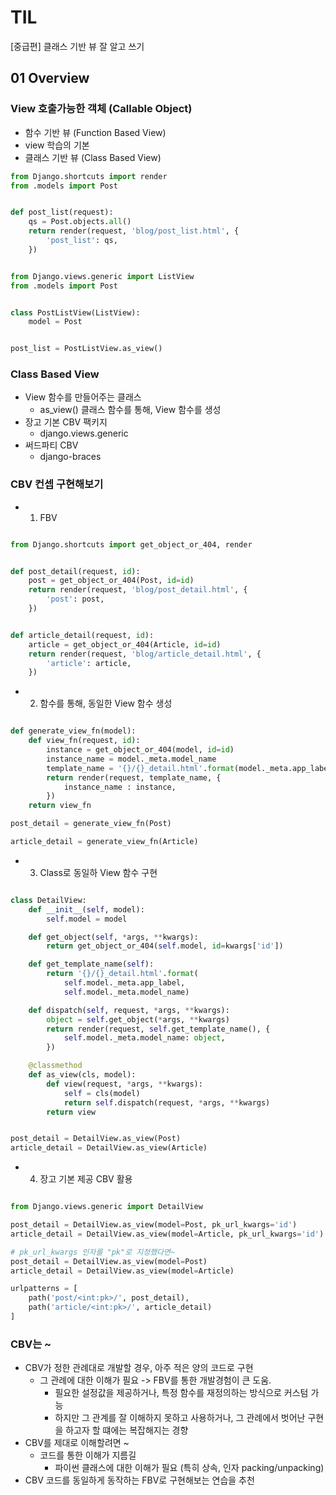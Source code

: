 # TIL
[중급편] 클래스 기반 뷰 잘 알고 쓰기

## 01 Overview
### View 호출가능한 객체 (Callable Object)
- 함수 기반 뷰 (Function Based View)
 - view 학습의 기본
- 클래스 기반 뷰 (Class Based View)

```python
from Django.shortcuts import render
from .models import Post


def post_list(request):
    qs = Post.objects.all()
    return render(request, 'blog/post_list.html', {
        'post_list': qs,
    })


from Django.views.generic import ListView
from .models import Post


class PostListView(ListView):
    model = Post


post_list = PostListView.as_view()

```    
    
### Class Based View
- View 함수를 만들어주는 클래스
    - as_view() 클래스 함수를 통해, View 함수를 생성
- 장고 기본 CBV 팩키지
    - django.views.generic
- 써드파티 CBV
    - django-braces
    
### CBV 컨셉 구현해보기
- 1. FBV

```python

from Django.shortcuts import get_object_or_404, render


def post_detail(request, id):
    post = get_object_or_404(Post, id=id)
    return render(request, 'blog/post_detail.html', {
        'post': post,
    })


def article_detail(request, id):
    article = get_object_or_404(Article, id=id)
    return render(request, 'blog/article_detail.html', {
        'article': article,
    })

```   

- 2. 함수를 통해, 동일한 View 함수 생성
```python

def generate_view_fn(model):
    def view_fn(request, id):
        instance = get_object_or_404(model, id=id)
        instance_name = model._meta.model_name
        template_name = '{}/{}_detail.html'.format(model._meta.app_label, instance_name)
        return render(request, template_name, {
            instance_name : instance,
        })
    return view_fn

post_detail = generate_view_fn(Post)

article_detail = generate_view_fn(Article)

```    
    
- 3. Class로 동일하 View 함수 구현

```python

class DetailView:
    def __init__(self, model):
        self.model = model

    def get_object(self, *args, **kwargs):
        return get_object_or_404(self.model, id=kwargs['id'])

    def get_template_name(self):
        return '{}/{}_detail.html'.format(
            self.model._meta.app_label,
            self.model._meta.model_name)

    def dispatch(self, request, *args, **kwargs):
        object = self.get_object(*args, **kwargs)
        return render(request, self.get_template_name(), {
            self.model._meta.model_name: object,
        })

    @classmethod
    def as_view(cls, model):
        def view(request, *args, **kwargs):
            self = cls(model)
            return self.dispatch(request, *args, **kwargs)
        return view


post_detail = DetailView.as_view(Post)
article_detail = DetailView.as_view(Article)

```    
    
- 4. 장고 기본 제공 CBV 활용

```python

from Django.views.generic import DetailView

post_detail = DetailView.as_view(model=Post, pk_url_kwargs='id')
article_detail = DetailView.as_view(model=Article, pk_url_kwargs='id')

# pk_url_kwargs 인자를 "pk"로 지정했다면~
post_detail = DetailView.as_view(model=Post)
article_detail = DetailView.as_view(model=Article)

urlpatterns = [
    path('post/<int:pk>/', post_detail),
    path('article/<int:pk>/', article_detail)
]

```

### CBV는 ~
- CBV가 정한 관례대로 개발할 경우, 아주 적은 양의 코드로 구현
    - 그 관례에 대한 이해가 필요 -> FBV를 통한 개발경험이 큰 도움.
        - 필요한 설정값을 제공하거나, 특정 함수를 재정의하는 방식으로 커스텀 가능
        - 하지만 그 관계를 잘 이해하지 못하고 사용하거나, 그 관례에서 벗어난 구현을 하고자 할 떄에는 복잡해지는 경향
- CBV를 제대로 이해할려면 ~
    - 코드를 통한 이해가 지름길
        - 파이썬 클래스에 대한 이해가 필요 (특히 상속, 인자 packing/unpacking)
- CBV 코드를 동일하게 동작하는 FBV로 구현해보는 연습을 추천

    
    
    
    
    
    
    
    
    
    
    
    
    
    
    
    
    
    
    
    
    
    
    
    
    
    
    
    
    
    
    
    
    
    
    
    
    
    
    
    
    
    
    














